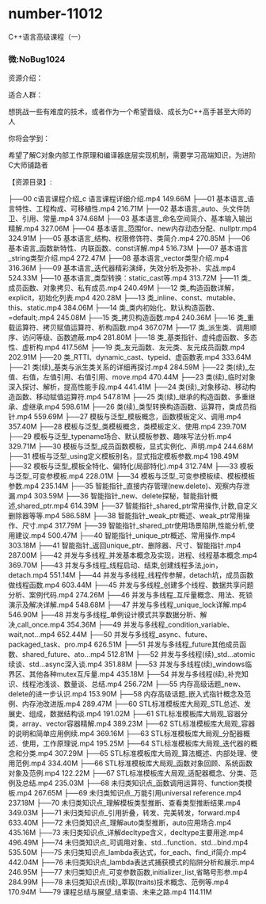 # number-11012
C++语言高级课程（一）

### 微:NoBug1024 

资源介绍：

适合人群：

想挑战一些有难度的技术，或者作为一个希望晋级、成长为C++高手甚至大师的人

你将会学到：

希望了解C对象内部工作原理和编译器底层实现机制，需要学习高端知识，为进阶C大师铺路者

【资源目录】:

├──00 c语言课程介绍_c 语言课程详细介绍.mp4 149.66M
├──01 基本语言_语言特性、工程构成、可移植性.mp4 216.71M
├──02 基本语言_auto、头文件防卫、引用、常量.mp4 374.68M
├──03 基本语言_命名空间简介、基本输入输出精解.mp4 327.06M
├──04 基本语言_范围for、new内存动态分配、nullptr.mp4 324.91M
├──05 基本语言_结构、权限修饰符、类简介.mp4 270.85M
├──06 基本语言_函数新特性、内联函数、const详解.mp4 516.73M
├──07 基本语言_string类型介绍.mp4 272.47M
├──08 基本语言_vector类型介绍.mp4 316.36M
├──09 基本语言_迭代器精彩演绎，失效分析及弥补、实战.mp4 524.33M
├──10 基本语言_类型转换：static_cast等.mp4 313.72M
├──11 类_成员函数、对象拷贝、私有成员.mp4 240.49M
├──12 类_构造函数详解，explicit，初始化列表.mp4 420.28M
├──13 类_inline、const、mutable、this、static.mp4 384.06M
├──14 类_类内初始化、默认构造函数、=default;.mp4 245.08M
├──15 类_拷贝构造函数.mp4 240.36M
├──16 类_重载运算符、拷贝赋值运算符、析构函数.mp4 367.07M
├──17 类_派生类、调用顺序、访问等级、函数遮蔽.mp4 281.80M
├──18 类_基类指针、虚纯虚函数、多态性、虚析构.mp4 417.56M
├──19 类_友元函数、友元类、友元成员函数.mp4 202.91M
├──20 类_RTTI、dynamic_cast、typeid、虚函数表.mp4 333.64M
├──21 类(续)_基类与派生类关系的详细再探讨.mp4 284.59M
├──22 类(续)_左值、右值，左值引用、右值引用、move.mp4 470.44M
├──23 类(续)_临时对象深入探讨、解析，提高性能手段.mp4 441.41M
├──24 类(续)_对象移动、移动构造函数、移动赋值运算符.mp4 547.81M
├──25 类(续)_继承的构造函数、多重继承、虚继承.mp4 598.61M
├──26 类(续)_类型转换构造函数、运算符，类成员指针.mp4 559.69M
├──27 模板与泛型_模板概念，函数模板定义、调用.mp4 357.40M
├──28 模板与泛型_类模板概念，类模板定义、使用.mp4 239.70M
├──29 模板与泛型_typename场合、默认模板参数、趣味写法分析.mp4 329.71M
├──30 模板与泛型_成员函数模板，显式实例化、声明.mp4 244.68M
├──31 模板与泛型_using定义模板别名，显式指定模板参数.mp4 198.49M
├──32 模板与泛型_模板全特化、偏特化(局部特化).mp4 312.74M
├──33 模板与泛型_可变参模板.mp4 228.01M
├──34 模板与泛型_可变参模板续、模板模板参数.mp4 235.14M
├──35 智能指针_直接内存管理(new.delete)、观察内存泄漏.mp4 303.59M
├──36 智能指针_new、delete探秘，智能指针概述,shared_ptr.mp4 614.39M
├──37 智能指针_shared_ptr常用操作,计数,自定义删除器等等.mp4 586.58M
├──38 智能指针_weak_ptr概述、weak_ptr常用操作、尺寸.mp4 317.79M
├──39 智能指针_shared_ptr使用场景陷阱,性能分析,使用建议.mp4 500.47M
├──40 智能指针_unique_ptr概述、常用操作.mp4 303.18M
├──41 智能指针_返回unique_ptr、删除器、尺寸、智能指针.mp4 287.00M
├──42 并发与多线程_并发基本概念及实现，进程、线程基本概念.mp4 369.70M
├──43 并发与多线程_线程启动、结束,创建线程多法,join，detach.mp4 551.14M
├──44 并发与多线程_线程传参解，detach坑，成员函数做线程函数.mp4 603.44M
├──45 并发与多线程_创建多个线程、数据共享问题分析、案例代码.mp4 274.26M
├──46 并发与多线程_互斥量概念、用法、死锁演示及解决详解.mp4 548.68M
├──47 并发与多线程_unique_lock详解.mp4 546.90M
├──48 并发与多线程_单例设计模式共享数据分析、解决,call_once.mp4 354.36M
├──49 并发与多线程_condition_variable、wait,not…mp4 652.44M
├──50 并发与多线程_async、future、packaged_task、pro.mp4 626.51M
├──51 并发与多线程_future其他成员函数、shared_future、ato…mp4 512.81M
├──52 并发与多线程(续)_std…atomic续谈、std…async深入谈.mp4 351.88M
├──53 并发与多线程(续)_windows临界区、其他各种mutex互斥量.mp4 435.18M
├──54 并发与多线程(续)_补充知识、线程池浅谈、数量谈、总结.mp4 256.72M
├──55 内存高级话题_new、delete的进一步认识.mp4 153.90M
├──58 内存高级话题_嵌入式指针概念及范例、内存池改进版.mp4 289.47M
├──60 STL标准模板库大局观_STL总述、发展史、组成，数据结构谈.mp4 191.02M
├──61 STL标准模板库大局观_容器分类，array、vector容器精解.mp4 389.23M
├──62 STL标准模板库大局观_容器的说明和简单应用例续.mp4 369.16M
├──63 STL标准模板库大局观_分配器概述、使用，工作原理说.mp4 195.25M
├──64 STL标准模板库大局观_迭代器的概念和分类.mp4 307.29M
├──65 STL标准模板库大局观_算法概述、内部处理、使用范例.mp4 334.40M
├──66 STL标准模板库大局观_函数对象回顾、系统函数对象及范例.mp4 122.22M
├──67 STL标准模板库大局观_适配器概念、分类、范例及总结.mp4 235.03M
├──68 未归类知识点_函数调用运算符、function类模板.mp4 267.65M
├──69 未归类知识点_万能引用universal reference.mp4 237.18M
├──70 未归类知识点_理解模板类型推断、查看类型推断结果.mp4 349.03M
├──71 未归类知识点_引用折叠，转发、完美转发，forward.mp4 633.40M
├──72 未归类知识点_理解auto类型推断，auto应用场合.mp4 435.16M
├──73 未归类知识点_详解decltype含义，decltype主要用途.mp4 496.49M
├──74 未归类知识点_可调用对象、std…function、std…bind.mp4 535.50M
├──75 未归类知识点_lambda表达式，for_each、find_if简介.mp4 442.04M
├──76 未归类知识点_lambda表达式捕获模式的陷阱分析和展示.mp4 246.95M
├──77 未归类知识点_可变参数函数,initializer_list,省略号形参.mp4 284.99M
├──78 未归类知识点(续)_萃取(traits)技术概念、范例等.mp4 170.94M
└──79 课程总结与展望_结束语、未来之路.mp4 114.11M

